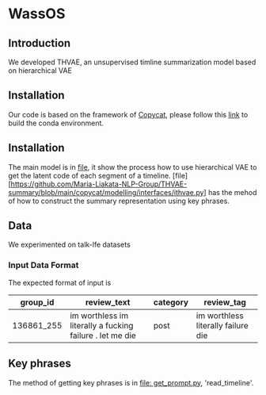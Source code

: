 # WassOS

## Introduction

We developed THVAE, an unsupervised timline summarization model based on hierarchical VAE 

## Installation

Our code is based on the framework of [Copycat](https://arxiv.org/abs/1911.02247), please follow this [link](https://github.com/abrazinskas/Copycat-abstractive-opinion-summarizer) to build the conda environment.

## Installation
The main model is in [file](https://github.com/Maria-Liakata-NLP-Group/THVAE-summary/blob/main/copycat/modelling/thvae.py), it show the process how to use hierarchical VAE to get the latent code of each segment of a timeline.
[file][https://github.com/Maria-Liakata-NLP-Group/THVAE-summary/blob/main/copycat/modelling/interfaces/ithvae.py] has the mehod of how to construct the summary representation using key phrases.

## Data

We experimented on talk-lfe datasets 

### Input Data Format

The expected format of input is 

group_id | review_text | category | review_tag
--- | --- | --- | ---
136861_255 | im worthless im literally a fucking failure . let me die | post | im worthless literally failure die


## Key phrases

The method of getting key phrases is in [file: get_prompt.py](https://github.com/Maria-Liakata-NLP-Group/THVAE-summary/blob/main/get_prompt.py), 'read_timeline'.




